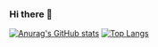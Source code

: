 ### Hi there 👋

<!--
**sasho2k/sasho2k** is a ✨ _special_ ✨ repository because its `README.md` (this file) appears on your GitHub profile.

Here are some ideas to get you started:

- 🔭 I’m currently working on ...
- 🌱 I’m currently learning ...
- 👯 I’m looking to collaborate on ...
- 🤔 I’m looking for help with ...
- 💬 Ask me about ...
- 📫 How to reach me: ...
- 😄 Pronouns: ...
- ⚡ Fun fact: ...
-->

[![Anurag's GitHub stats](https://github-readme-stats.vercel.app/api?username=sasho2k)](https://github.com/anuraghazra/github-readme-stats)
[![Top Langs](https://github-readme-stats.vercel.app/api/top-langs/?username=sasho2k)](https://github.com/anuraghazra/github-readme-stats)
